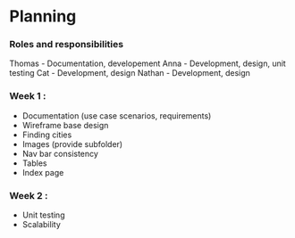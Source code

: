 # Planning

### Roles and responsibilities 

Thomas - Documentation, developement
Anna - Development, design, unit testing
Cat - Development, design
Nathan - Development, design

### Week 1 : 
- Documentation (use case scenarios, requirements)
- Wireframe base design
- Finding cities
- Images (provide subfolder)
- Nav bar consistency
- Tables
- Index page

### Week 2 : 
- Unit testing
- Scalability
